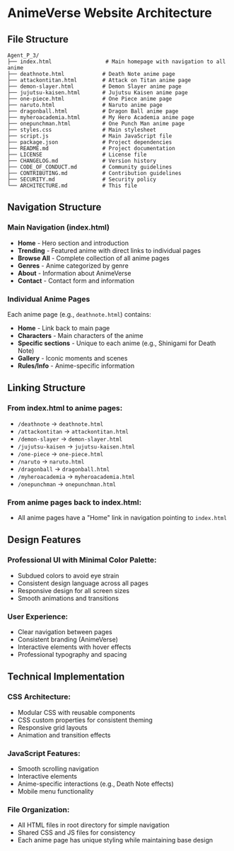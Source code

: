 # AnimeVerse Website Architecture

## File Structure

```
Agent_P_3/
├── index.html                 # Main homepage with navigation to all anime
├── deathnote.html            # Death Note anime page
├── attackontitan.html        # Attack on Titan anime page
├── demon-slayer.html         # Demon Slayer anime page
├── jujutsu-kaisen.html       # Jujutsu Kaisen anime page
├── one-piece.html            # One Piece anime page
├── naruto.html               # Naruto anime page
├── dragonball.html           # Dragon Ball anime page
├── myheroacademia.html       # My Hero Academia anime page
├── onepunchman.html          # One Punch Man anime page
├── styles.css                # Main stylesheet
├── script.js                 # Main JavaScript file
├── package.json              # Project dependencies
├── README.md                 # Project documentation
├── LICENSE                   # License file
├── CHANGELOG.md              # Version history
├── CODE_OF_CONDUCT.md        # Community guidelines
├── CONTRIBUTING.md           # Contribution guidelines
├── SECURITY.md               # Security policy
└── ARCHITECTURE.md           # This file
```

## Navigation Structure

### Main Navigation (index.html)
- **Home** - Hero section and introduction
- **Trending** - Featured anime with direct links to individual pages
- **Browse All** - Complete collection of all anime pages
- **Genres** - Anime categorized by genre
- **About** - Information about AnimeVerse
- **Contact** - Contact form and information

### Individual Anime Pages
Each anime page (e.g., `deathnote.html`) contains:
- **Home** - Link back to main page
- **Characters** - Main characters of the anime
- **Specific sections** - Unique to each anime (e.g., Shinigami for Death Note)
- **Gallery** - Iconic moments and scenes
- **Rules/Info** - Anime-specific information

## Linking Structure

### From index.html to anime pages:
- `/deathnote` → `deathnote.html`
- `/attackontitan` → `attackontitan.html`
- `/demon-slayer` → `demon-slayer.html`
- `/jujutsu-kaisen` → `jujutsu-kaisen.html`
- `/one-piece` → `one-piece.html`
- `/naruto` → `naruto.html`
- `/dragonball` → `dragonball.html`
- `/myheroacademia` → `myheroacademia.html`
- `/onepunchman` → `onepunchman.html`

### From anime pages back to index.html:
- All anime pages have a "Home" link in navigation pointing to `index.html`

## Design Features

### Professional UI with Minimal Color Palette:
- Subdued colors to avoid eye strain
- Consistent design language across all pages
- Responsive design for all screen sizes
- Smooth animations and transitions

### User Experience:
- Clear navigation between pages
- Consistent branding (AnimeVerse)
- Interactive elements with hover effects
- Professional typography and spacing

## Technical Implementation

### CSS Architecture:
- Modular CSS with reusable components
- CSS custom properties for consistent theming
- Responsive grid layouts
- Animation and transition effects

### JavaScript Features:
- Smooth scrolling navigation
- Interactive elements
- Anime-specific interactions (e.g., Death Note effects)
- Mobile menu functionality

### File Organization:
- All HTML files in root directory for simple navigation
- Shared CSS and JS files for consistency
- Each anime page has unique styling while maintaining base design 
